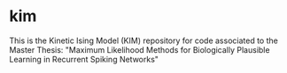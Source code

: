 # kim
This is the Kinetic Ising Model (KIM) repository for code associated to the Master Thesis: "Maximum Likelihood Methods for Biologically Plausible Learning in Recurrent Spiking Networks"

